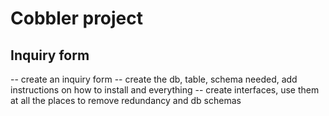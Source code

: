 # Cobbler project

## Inquiry form

 -- create an inquiry form
 -- create the db, table, schema needed, add instructions on how to install and everything
 -- create interfaces, use them at all the places to remove redundancy and db schemas